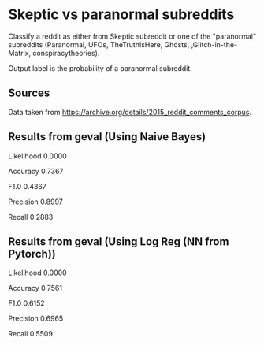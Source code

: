 Skeptic vs paranormal subreddits
================================

Classify a reddit as either from Skeptic subreddit or one of the
"paranormal" subreddits (Paranormal, UFOs, TheTruthIsHere, Ghosts,
,Glitch-in-the-Matrix, conspiracytheories).

Output label is the probability of a paranormal subreddit.

Sources
-------

Data taken from <https://archive.org/details/2015_reddit_comments_corpus>.

Results from geval (Using Naive Bayes)
-------

Likelihood      0.0000

Accuracy        0.7367

F1.0            0.4367

Precision       0.8997

Recall          0.2883

Results from geval (Using Log Reg (NN from Pytorch))
-------

Likelihood      0.0000

Accuracy        0.7561

F1.0            0.6152

Precision       0.6965

Recall          0.5509